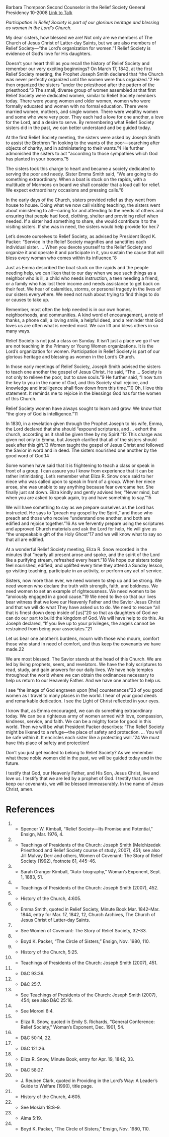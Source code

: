 Barbara Thompson
Second Counselor in the Relief Society General Presidency
10-2008
[Link to Talk](https://www.churchofjesuschrist.org/study/general-conference/2008/10/now-let-us-rejoice?lang=eng)

_Participation in Relief Society is part of our glorious heritage and blessing as women in the Lord’s Church._

My dear sisters, how blessed we are! Not only are we members of The Church of Jesus Christ of Latter-day Saints, but we are also members of Relief Society—“the Lord’s organization for women.”1 Relief Society is evidence of God’s love for His daughters.

Doesn’t your heart thrill as you recall the history of Relief Society and remember our very exciting beginnings? On March 17, 1842, at the first Relief Society meeting, the Prophet Joseph Smith declared that “the Church was never perfectly organized until the women were thus organized.”2 He then organized the sisters “under the priesthood after the pattern of the priesthood.”3 The small, diverse group of women assembled at that first Relief Society were dedicated women, similar to Relief Society members today. There were young women and older women, women who were formally educated and women with no formal education. There were married women, mothers, and single women. There were wealthy women and some who were very poor. They each had a love for one another, a love for the Lord, and a desire to serve. By remembering what Relief Society sisters did in the past, we can better understand and be guided today.

At the first Relief Society meeting, the sisters were asked by Joseph Smith to assist the Brethren “in looking to the wants of the poor—searching after objects of charity, and in administering to their wants.”4 He further admonished the sisters to act “according to those sympathies which God has planted in your bosoms.”5

The sisters took this charge to heart and became a society dedicated to serving the poor and needy. Sister Emma Smith said, “We are going to do something extraordinary. When a boat is stuck on the rapids, with a multitude of Mormons on board we shall consider that a loud call for relief. We expect extraordinary occasions and pressing calls.”6

In the early days of the Church, sisters provided relief as they went from house to house. Doing what we now call visiting teaching, the sisters went about ministering to all—caring for and attending to the needs of others and ensuring that people had food, clothing, shelter and providing relief when needed. If a sister had something to share, she would contribute it to the visiting sisters. If she was in need, the sisters would help provide for her.7

Let’s devote ourselves to Relief Society, as advised by President Boyd K. Packer: “Service in the Relief Society magnifies and sanctifies each individual sister. … When you devote yourself to the Relief Society and organize it and operate it and participate in it, you sustain the cause that will bless every woman who comes within its influence.”8

Just as Emma described the boat stuck on the rapids and the people needing help, we can liken that to our day when we see such things as a neighbor who is ill, a child who needs instruction, a teen needing a friend, or a family who has lost their income and needs assistance to get back on their feet. We hear of calamities, storms, or personal tragedy in the lives of our sisters everywhere. We need not rush about trying to find things to do or causes to take up.

Remember, most often the help needed is in our own homes, neighborhoods, and communities. A kind word of encouragement, a note of thanks, a phone call, a loving smile, a helpful deed, and a reminder that God loves us are often what is needed most. We can lift and bless others in so many ways.

Relief Society is not just a class on Sunday. It isn’t just a place we go if we are not teaching in the Primary or Young Women organizations. It is the Lord’s organization for women. Participation in Relief Society is part of our glorious heritage and blessing as women in the Lord’s Church.

In those early meetings of Relief Society, Joseph Smith advised the sisters to teach one another the gospel of Jesus Christ. He said, “The … Society is not only to relieve the poor, but to save souls.”9 He further said, “I now turn the key to you in the name of God, and this Society shall rejoice, and knowledge and intelligence shall flow down from this time.”10 Oh, I love this statement. It reminds me to rejoice in the blessings God has for the women of this Church.

Relief Society women have always sought to learn and grow. We know that “the glory of God is intelligence.”11

In 1830, in a revelation given through the Prophet Joseph to his wife, Emma, the Lord declared that she should “expound scriptures, and … exhort the church, according as it shall be given thee by my Spirit.”12 This charge was given not only to Emma, but Joseph clarified that all of the sisters should seek after this gift.13 Women taught the gospel of Jesus Christ and followed the Savior in word and in deed. The sisters nourished one another by the good word of God.14

Some women have said that it is frightening to teach a class or speak in front of a group. I can assure you I know from experience that it can be rather intimidating. Let’s remember what Eliza R. Snow once said to her niece who was called upon to speak in front of a group. When her niece arose, she was unable to say anything because fear overcame her. She finally just sat down. Eliza kindly and gently advised her, “Never mind, but when you are asked to speak again, try and have something to say.”15



We will have something to say as we prepare ourselves as the Lord has instructed. He says to “preach my gospel by the Spirit,” and those who preach and those who receive “understand one another, and both are edified and rejoice together.”16 As we fervently prepare using the scriptures and approved Church materials and ask the Lord for help, He will give us “the unspeakable gift of the Holy Ghost”17 and we will know what to say so that all are edified.

At a wonderful Relief Society meeting, Eliza R. Snow recorded in the minutes that “nearly all present arose and spoke, and the spirit of the Lord like a purifying stream, refreshed every heart.”18 We hope our sisters today feel nourished, edified, and uplifted every time they attend a Sunday lesson, go visiting teaching, participate in an activity, or perform any act of service.

Sisters, now more than ever, we need women to step up and be strong. We need women who declare the truth with strength, faith, and boldness. We need women to set an example of righteousness. We need women to be “anxiously engaged in a good cause.”19 We need to live so that our lives bear witness that we love our Heavenly Father and the Savior Jesus Christ and that we will do what They have asked us to do. We need to rescue “all that is finest down deep inside of [us]”20 so that as daughters of God we can do our part to build the kingdom of God. We will have help to do this. As Joseph declared, “If you live up to your privileges, the angels cannot be restrained from being your associates.”21

Let us bear one another’s burdens, mourn with those who mourn, comfort those who stand in need of comfort, and thus keep the covenants we have made.22

We are most blessed. The Savior stands at the head of this Church. We are led by living prophets, seers, and revelators. We have the holy scriptures to read, study, and gain answers for our daily lives. We have holy temples throughout the world where we can obtain the ordinances necessary to help us return to our Heavenly Father. And we have one another to help us.

I see “the image of God engraven upon [the] countenances”23 of you good women as I travel to many places in the world. I hear of your good deeds and remarkable dedication. I see the Light of Christ reflected in your eyes.

I know that, as Emma encouraged, we can do something extraordinary today. We can be a righteous army of women armed with love, compassion, kindness, service, and faith. We can be a mighty force for good in this world. Then we will be what President Packer describes: “The Relief Society might be likened to a refuge—the place of safety and protection. … You will be safe within it. It encircles each sister like a protecting wall.”24 We must have this place of safety and protection!

Don’t you just get excited to belong to Relief Society? As we remember what these noble women did in the past, we will be guided today and in the future.

I testify that God, our Heavenly Father, and His Son, Jesus Christ, live and love us. I testify that we are led by a prophet of God. I testify that as we keep our covenants, we will be blessed immeasurably. In the name of Jesus Christ, amen.

# References
1. - Spencer W. Kimball, “Relief Society—Its Promise and Potential,” Ensign, Mar. 1976, 4.
2. - Teachings of Presidents of the Church: Joseph Smith (Melchizedek Priesthood and Relief Society course of study, 2007), 451; see also Jill Mulvay Derr and others, Women of Covenant: The Story of Relief Society (1992), footnote 61, 445–46.
3. - Sarah Granger Kimball, “Auto-biography,” Woman’s Exponent, Sept. 1, 1883, 51.
4. - Teachings of Presidents of the Church: Joseph Smith (2007), 452.
5. - History of the Church, 4:605.
6. - Emma Smith, quoted in Relief Society, Minute Book Mar. 1842–Mar. 1844, entry for Mar. 17, 1842, 12, Church Archives, The Church of Jesus Christ of Latter-day Saints.
7. - See Women of Covenant: The Story of Relief Society, 32–33.
8. - Boyd K. Packer, “The Circle of Sisters,” Ensign, Nov. 1980, 110.
9. - History of the Church, 5:25.
10. - Teachings of Presidents of the Church: Joseph Smith (2007), 451.
11. - D&C 93:36.
12. - D&C 25:7.
13. - See Teachings of Presidents of the Church: Joseph Smith (2007), 454; see also D&C 25:16.
14. - See Moroni 6:4.
15. - Eliza R. Snow, quoted in Emily S. Richards, “General Conference: Relief Society,” Woman’s Exponent, Dec. 1901, 54.
16. - D&C 50:14, 22.
17. - D&C 121:26.
18. - Eliza R. Snow, Minute Book, entry for Apr. 19, 1842, 33.
19. - D&C 58:27.
20. - J. Reuben Clark, quoted in Providing in the Lord’s Way: A Leader’s Guide to Welfare (1990), title page.
21. - History of the Church, 4:605.
22. - See Mosiah 18:8–9.
23. - Alma 5:19.
24. - Boyd K. Packer, “The Circle of Sisters,” Ensign, Nov. 1980, 110.